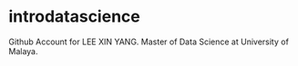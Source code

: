 # introdatascience
Github Account for LEE XIN YANG. Master of Data Science at University of Malaya.
